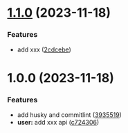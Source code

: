 # [1.1.0](https://github.com/m124578n/Release_course/compare/v1.0.0...v1.1.0) (2023-11-18)


### Features

* add xxx ([2cdcebe](https://github.com/m124578n/Release_course/commit/2cdcebe97eb3249bd9a277da7f7b8e4a36238664))

# 1.0.0 (2023-11-18)


### Features

* add husky and commitlint ([3935519](https://github.com/m124578n/Release_course/commit/393551988e9ae4cecfb4d65e59c4277f63a39d3d))
* **user:** add xxx api ([c724306](https://github.com/m124578n/Release_course/commit/c7243066409c85d1e89bb44e6415580bb3dd39e6))
